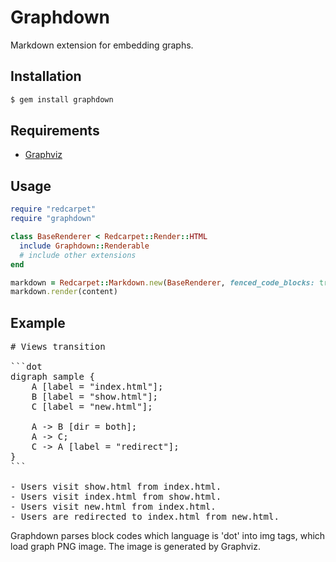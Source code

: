 # Graphdown

Markdown extension for embedding graphs.

## Installation

```sh
$ gem install graphdown
```

## Requirements

- [Graphviz](http://www.graphviz.org/)

## Usage

```rb
require "redcarpet"
require "graphdown"

class BaseRenderer < Redcarpet::Render::HTML
  include Graphdown::Renderable
  # include other extensions
end

markdown = Redcarpet::Markdown.new(BaseRenderer, fenced_code_blocks: true)
markdown.render(content)
```

## Example

<pre>
# Views transition

```dot
digraph sample {
    A [label = "index.html"];
    B [label = "show.html"];
    C [label = "new.html"];

    A -> B [dir = both];
    A -> C;
    C -> A [label = "redirect"];
}
```

- Users visit show.html from index.html.
- Users visit index.html from show.html.
- Users visit new.html from index.html.
- Users are redirected to index.html from new.html.
</pre>

Graphdown parses block codes which language is 'dot' into img tags, which load graph PNG image. The image is generated by Graphviz.
